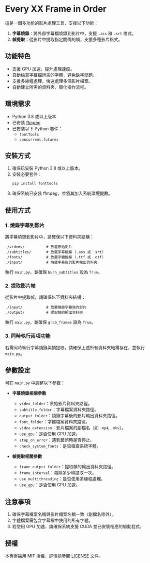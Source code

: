 # Every XX Frame in Order

這是一個多功能的影片處理工具，支援以下功能：
1. **字幕燒錄**：將外部字幕檔燒錄到影片中，支援 `.ass` 和 `.srt` 格式。
2. **幀提取**：從影片中提取指定間隔的幀，支援多種影片格式。

## 功能特色
- 支援 GPU 加速，提升處理速度。
- 自動檢查字幕檔所需的字體，避免缺字問題。
- 支援多線程處理，快速處理多個影片檔案。
- 自動建立所需的資料夾，簡化操作流程。

## 環境需求
- Python 3.8 或以上版本
- 已安裝 [ffmpeg](https://ffmpeg.org/)
- 已安裝以下 Python 套件：
  - `fontTools`
  - `concurrent.futures`

## 安裝方式
1. 確保已安裝 Python 3.8 或以上版本。
2. 安裝必要套件：
   ```bash
   pip install fonttools
   ```
3. 確保系統已安裝 ffmpeg，並將其加入系統環境變數。

## 使用方式
### 1. 燒錄字幕到影片
將字幕燒錄到影片中，請確保以下資料夾結構：
```
./videos/          # 放置原始影片
./subtitles/       # 放置字幕檔案 (.ass 或 .srt)
./fonts/           # 放置字體檔案 (.ttf 或 .otf)
./input/           # 燒錄字幕後的影片輸出資料夾
```
執行 `main.py`，並確保 `burn_subtitles` 設為 `True`。

### 2. 提取影片幀
從影片中提取幀，請確保以下資料夾結構：
```
./input/           # 放置燒錄字幕後的影片
./output/          # 提取幀的輸出資料夾
```
執行 `main.py`，並確保 `grab_frames` 設為 `True`。

### 3. 同時執行兩項功能
若需同時執行字幕燒錄與幀提取，請確保上述所有資料夾結構存在，並執行 `main.py`。

## 參數設定
可在 `main.py` 中調整以下參數：
- **字幕燒錄相關參數**
  - `video_folder`：原始影片資料夾路徑。
  - `subtitle_folder`：字幕檔案資料夾路徑。
  - `output_folder`：燒錄字幕後的影片輸出資料夾路徑。
  - `font_folder`：字體檔案資料夾路徑。
  - `video_extension`：影片檔案的副檔名（如 `.mp4`, `.mkv`）。
  - `use_gpu`：是否使用 GPU 加速。
  - `stop_on_error`：遇到錯誤時是否停止。
  - `check_system_fonts`：是否檢查系統字體。

- **幀提取相關參數**
  - `frame_output_folder`：提取幀的輸出資料夾路徑。
  - `frame_interval`：每隔多少幀提取一次。
  - `use_multithreading`：是否使用多線程處理。
  - `use_gpu`：是否使用 GPU 加速。

## 注意事項
1. 確保字幕檔案名稱與影片檔案名稱一致（副檔名除外）。
2. 字體檔案需包含字幕檔中使用的所有字體。
3. 若使用 GPU 加速，請確保系統支援 CUDA 並已安裝相應的驅動程式。

## 授權
本專案採用 MIT 授權，詳情請參閱 [LICENSE](LICENSE) 文件。

